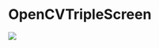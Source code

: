# OpenCVTripleScreen

![]([https://github.com/mevlutardic/OpenCVTripleScreen/blob/main/triplevideoGif.gif](https://github.com/engineerbekir/OpenCVTripleScreen/blob/master/gifvideo.gif))

